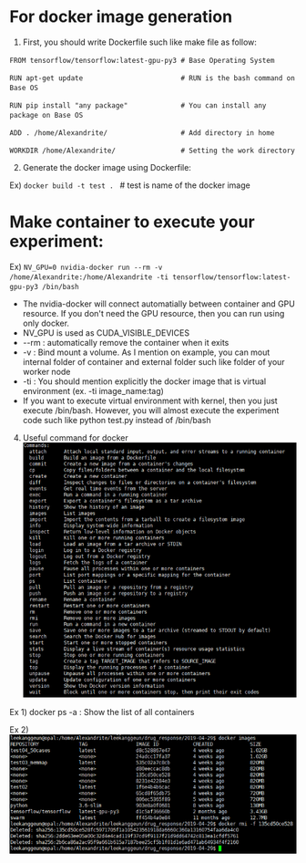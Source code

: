 # For docker image generation
1. First, you should write Dockerfile such like make file as follow:

`FROM tensorflow/tensorflow:latest-gpu-py3 # Base Operating System`

`RUN apt-get update                        # RUN is the bash command on Base OS `

`RUN pip install "any package"             # You can install any package on Base OS `

`ADD . /home/Alexandrite/                  # Add directory in home `

`WORKDIR /home/Alexandrite/                # Setting the work directory `

2. Generate the docker image using Dockerfile:

Ex) `docker build -t test . `  # test is name of the docker image

# Make container to execute your experiment:

Ex) `NV_GPU=0 nvidia-docker run --rm -v /home/Alexandrite:/home/Alexandrite -ti tensorflow/tensorflow:latest-gpu-py3 /bin/bash`

- The nvidia-docker will connect automatially between container and GPU resource. If you don't need the GPU resource, then you can run using only docker. 
- NV_GPU is used as CUDA_VISIBLE_DEVICES
- --rm : automatically remove the container when it exits
- -v : Bind mount a volume. As I mention on example, you can mout internal folder of container and external folder such like folder of your worker node
- -ti : You should mention explicitly the docker image that is virtual environment (ex. -ti image_name:tag)
- If you want to execute virtual environment with kernel, then you just execute /bin/bash. However, you will almost execute the experiment code such like python test.py instead of /bin/bash

4. Useful command for docker
![GitHub Logo](/images/commands.PNG)

Ex 1) docker ps -a : Show the list of all containers

Ex 2) ![GitHub Logo](/images/example.PNG)

